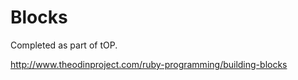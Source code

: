 Blocks
============
Completed as part of tOP. 

http://www.theodinproject.com/ruby-programming/building-blocks
